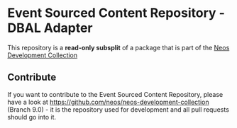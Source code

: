 # Event Sourced Content Repository - DBAL Adapter

This repository is a **read-only subsplit** of a package that is part of the [Neos Development Collection](https://github.com/neos/neos-development-collection)

Contribute
----------

If you want to contribute to the Event Sourced Content Repository, please have a look at
https://github.com/neos/neos-development-collection (Branch 9.0) - it is the repository
used for development and all pull requests should go into it.
